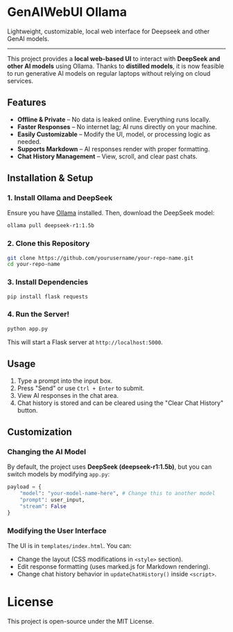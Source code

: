 # GenAIWebUI Ollama
Lightweight, customizable, local web interface for Deepseek and other GenAI models.

--- 

This project provides a **local web-based UI** to interact with **DeepSeek and other AI models** using Ollama. Thanks to **distilled models**, it is now feasible to run generative AI models on regular laptops without relying on cloud services.

## Features

- **Offline & Private** – No data is leaked online. Everything runs locally.
- **Faster Responses** – No internet lag; AI runs directly on your machine.
- **Easily Customizable** – Modify the UI, model, or processing logic as needed.
- **Supports Markdown** – AI responses render with proper formatting.
- **Chat History Management** – View, scroll, and clear past chats.

## Installation & Setup

### 1. Install Ollama and DeepSeek

Ensure you have [Ollama](https://ollama.com/) installed. Then, download the DeepSeek model:

```sh
ollama pull deepseek-r1:1.5b
```
### 2. Clone this Repository
```sh
git clone https://github.com/yourusername/your-repo-name.git
cd your-repo-name
```

### 3. Install Dependencies
```sh
pip install flask requests
```


### 4. Run the Server!
```python
python app.py
```

This will start a Flask server at `http://localhost:5000`.

## Usage

1. Type a prompt into the input box.
2. Press "Send" or use `Ctrl + Enter` to submit.
3. View AI responses in the chat area.
4. Chat history is stored and can be cleared using the "Clear Chat History" button.

## Customization

### Changing the AI Model

By default, the project uses **DeepSeek (deepseek-r1:1.5b)**, but you can switch models by modifying `app.py`:

```python
payload = {
    "model": "your-model-name-here", # Change this to another model
    "prompt": user_input,
    "stream": False
}
```

### Modifying the User Interface
The UI is in `templates/index.html`. You can:

- Change the layout (CSS modifications in `<style>` section).
- Edit response formatting (uses marked.js for Markdown rendering).
- Change chat history behavior in `updateChatHistory()` inside `<script>`.

# License
This project is open-source under the MIT License.
